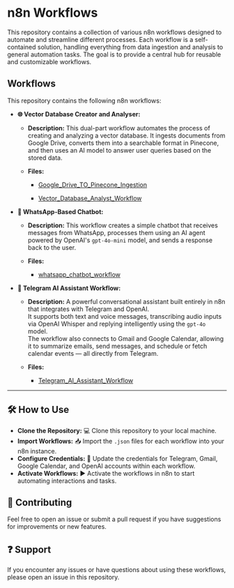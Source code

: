 # n8n Workflows
This repository contains a collection of various n8n workflows designed to automate and streamline different processes. Each workflow is a self-contained solution, handling everything from data ingestion and analysis to general automation tasks. The goal is to provide a central hub for reusable and customizable workflows.

## Workflows
This repository contains the following n8n workflows:

- **🌐 Vector Database Creator and Analyser:**
    - **Description:** This dual-part workflow automates the process of creating and analyzing a vector database. It ingests documents from Google Drive, converts them into a searchable format in Pinecone, and then uses an AI model to answer user queries based on the stored data.

    - **Files:**
  
      * [Google_Drive_TO_Pinecone_Ingestion](Vector_database_creator_and_analyser/Google_Drive_TO_Pinecone_Ingestion)
      
      * [Vector_Database_Analyst_Workflow](Vector_database_creator_and_analyser/Vector_Database_Analyst_Workflow)

- **🤖 WhatsApp-Based Chatbot:**
    - **Description:** This workflow creates a simple chatbot that receives messages from WhatsApp, processes them using an AI agent powered by OpenAI's `gpt-4o-mini` model, and sends a response back to the user.
  
    - **Files:**
      
      * [whatsapp_chatbot_workflow](Whatsapp_based_chat_bot)

- **💬 Telegram AI Assistant Workflow:**
    - **Description:** A powerful conversational assistant built entirely in n8n that integrates with Telegram and OpenAI.  
      It supports both text and voice messages, transcribing audio inputs via OpenAI Whisper and replying intelligently using the `gpt-4o` model.  
      The workflow also connects to Gmail and Google Calendar, allowing it to summarize emails, send messages, and schedule or fetch calendar events — all directly from Telegram.

    - **Files:**
      * [Telegram_AI_Assistant_Workflow](Telegram_AI_Assistant_Workflow)

---

## 🛠️ How to Use
- **Clone the Repository:** 💻 Clone this repository to your local machine.  
- **Import Workflows:** 📥 Import the `.json` files for each workflow into your n8n instance.  
- **Configure Credentials:** 🔑 Update the credentials for Telegram, Gmail, Google Calendar, and OpenAI accounts within each workflow.  
- **Activate Workflows:** ▶️ Activate the workflows in n8n to start automating interactions and tasks.

## 🤝 Contributing
Feel free to open an issue or submit a pull request if you have suggestions for improvements or new features.

## ❓ Support
If you encounter any issues or have questions about using these workflows, please open an issue in this repository.
